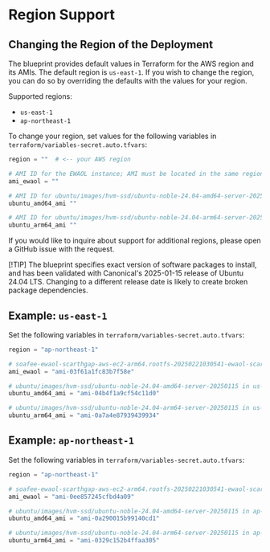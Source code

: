 # Region Support

## Changing the Region of the Deployment

The blueprint provides default values in Terraform for the AWS region and its AMIs. The default region is `us-east-1`. If you wish to change the region, you can do so by overriding the defaults with the values for your region.

Supported regions:

- `us-east-1`
- `ap-northeast-1`

To change your region, set values for the following variables in `terraform/variables-secret.auto.tfvars`:

```terraform
region = ""  # <-- your AWS region

# AMI ID for the EWAOL instance; AMI must be located in the same region
ami_ewaol = ""

# AMI ID for ubuntu/images/hvm-ssd/ubuntu-noble-24.04-amd64-server-20250115 in your region
ubuntu_amd64_ami ""

# AMI ID for ubuntu/images/hvm-ssd/ubuntu-noble-24.04-arm64-server-20250115 in your region
ubuntu_arm64_ami ""
```

If you would like to inquire about support for additional regions, please open a GitHub issue with the request.

[!TIP] The blueprint specifies exact version of software packages to install, and has been validated with Canonical's 2025-01-15 release of Ubuntu 24.04 LTS. Changing to a different release date is likely to create broken package dependencies.

## Example: `us-east-1`

Set the following variables in `terraform/variables-secret.auto.tfvars`:

```terraform
region = "ap-northeast-1"

# soafee-ewaol-scarthgap-aws-ec2-arm64.rootfs-20250221030541-ewaol-scarthgap-v2.0.0-20250221030541-arm64
ami_ewaol = "ami-03f61a1fc83b7f58e"

# ubuntu/images/hvm-ssd/ubuntu-noble-24.04-amd64-server-20250115 in us-east-1
ubuntu_amd64_ami = "ami-04b4f1a9cf54c11d0"

# ubuntu/images/hvm-ssd/ubuntu-noble-24.04-arm64-server-20250115 in us-east-1
ubuntu_arm64_ami = "ami-0a7a4e87939439934"
```

## Example: `ap-northeast-1`

Set the following variables in `terraform/variables-secret.auto.tfvars`:

```terraform
region = "ap-northeast-1"

# soafee-ewaol-scarthgap-aws-ec2-arm64.rootfs-20250221030541-ewaol-scarthgap-v2.0.0-20250221030541-arm64
ami_ewaol = "ami-0ee857245cfbd4a09"

# ubuntu/images/hvm-ssd/ubuntu-noble-24.04-amd64-server-20250115 in ap-northeast-1
ubuntu_amd64_ami = "ami-0a290015b99140cd1"

# ubuntu/images/hvm-ssd/ubuntu-noble-24.04-arm64-server-20250115 in ap-northeast-1
ubuntu_arm64_ami = "ami-0329c152b4ffaa305"
```
